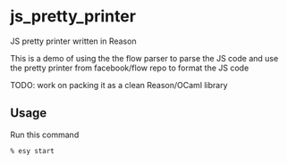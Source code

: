 # js_pretty_printer
JS pretty printer written in Reason

This is a demo of using the the flow parser to parse the JS code
and use the pretty printer from facebook/flow repo to format the JS code

TODO: work on packing it as a clean Reason/OCaml library

## Usage

Run this command

    % esy start


